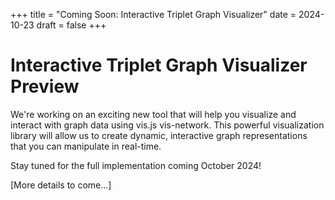 +++
title = "Coming Soon: Interactive Triplet Graph Visualizer"
date = 2024-10-23
draft = false
+++

# Interactive Triplet Graph Visualizer Preview

We're working on an exciting new tool that will help you visualize and interact with graph data using vis.js vis-network. This powerful visualization library will allow us to create dynamic, interactive graph representations that you can manipulate in real-time.

Stay tuned for the full implementation coming October 2024!

[More details to come...]
